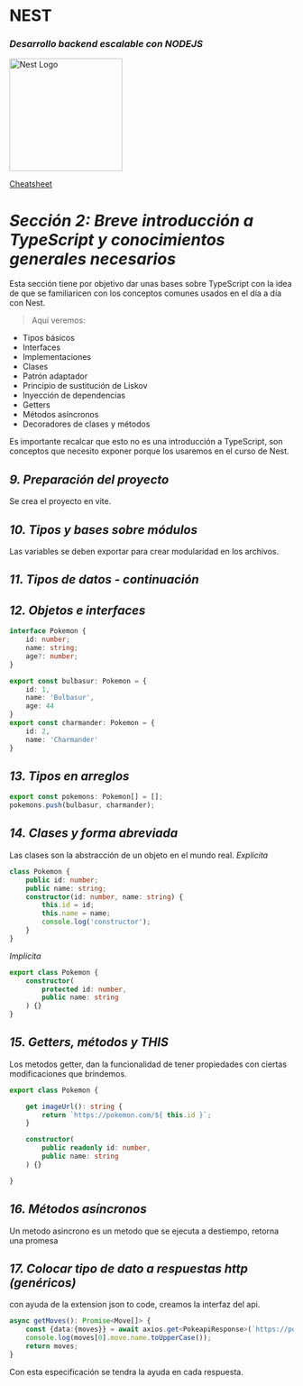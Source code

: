 # NEST
### _*Desarrollo backend escalable con NODEJS*_

<img src="https://nestjs.com/img/logo-small.svg" width="200" alt="Nest Logo" />

[Cheatsheet](./Nest-cheatsheet.pdf)

# _Sección 2: Breve introducción a TypeScript y conocimientos generales necesarios_

Esta sección tiene por objetivo dar unas bases sobre TypeScript con la idea de que se familiaricen con los conceptos comunes usados en el día a día con Nest.
> Aquí veremos:
- Tipos básicos
- Interfaces
- Implementaciones
- Clases
- Patrón adaptador
- Principio de sustitución de Liskov
- Inyección de dependencias
- Getters
- Métodos asíncronos
- Decoradores de clases y métodos
>

Es importante recalcar que esto no es una introducción a TypeScript, son conceptos que necesito exponer porque los usaremos en el curso de Nest.

## _*9. Preparación del proyecto*_
Se crea el proyecto en vite.
## _*10. Tipos y bases sobre módulos*_
Las variables se deben exportar para crear modularidad en los archivos.
## _*11. Tipos de datos - continuación*_

## _*12. Objetos e interfaces*_
```ts
interface Pokemon {
    id: number;
    name: string;
    age?: number;
}

export const bulbasur: Pokemon = {
    id: 1,
    name: 'Bulbasur',
    age: 44
}
export const charmander: Pokemon = {
    id: 2,
    name: 'Charmander'
}
```
## _*13. Tipos en arreglos*_

```ts
export const pokemons: Pokemon[] = [];
pokemons.push(bulbasur, charmander);
```

## _*14. Clases y forma abreviada*_
Las clases son la abstracción de un objeto en el mundo real.
_Explicita_
```ts
class Pokemon {
    public id: number;
    public name: string;
    constructor(id: number, name: string) {
        this.id = id;
        this.name = name;
        console.log('constructor');
    }
}
```
_Implicita_
```ts
export class Pokemon {
    constructor(
        protected id: number,
        public name: string
    ) {}
}
```
## _*15. Getters, métodos y THIS*_
Los metodos getter, dan la funcionalidad de tener propiedades con ciertas modificaciones que brindemos.

```ts
export class Pokemon {

    get imageUrl(): string {
        return `https://pokemon.com/${ this.id }`;
    }

    constructor(
        public readonly id: number,
        public name: string
    ) {}

}
```

## _*16. Métodos asíncronos*_
Un metodo asincrono es un metodo que se ejecuta a destiempo, retorna una promesa


## _*17. Colocar tipo de dato a respuestas http (genéricos)*_

con ayuda de la extension json to code, creamos la interfaz del api.

```ts
async getMoves(): Promise<Move[]> {
    const {data:{moves}} = await axios.get<PokeapiResponse>(`https://pokeapi.co/api/v2/pokemon/${this.id}`);
    console.log(moves[0].move.name.toUpperCase());
    return moves;
}
```
Con esta especificación se tendra la ayuda en cada respuesta.